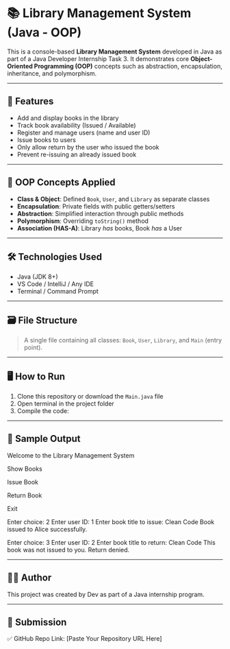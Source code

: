# 📚 Library Management System (Java - OOP)

This is a console-based **Library Management System** developed in Java as part of a Java Developer Internship Task 3. It demonstrates core **Object-Oriented Programming (OOP)** concepts such as abstraction, encapsulation, inheritance, and polymorphism.

---

## 🚀 Features

- Add and display books in the library
- Track book availability (Issued / Available)
- Register and manage users (name and user ID)
- Issue books to users
- Only allow return by the user who issued the book
- Prevent re-issuing an already issued book

---

## 🧠 OOP Concepts Applied

- **Class & Object**: Defined `Book`, `User`, and `Library` as separate classes
- **Encapsulation**: Private fields with public getters/setters
- **Abstraction**: Simplified interaction through public methods
- **Polymorphism**: Overriding `toString()` method
- **Association (HAS-A)**: Library *has* books, Book *has* a User

---

## 🛠️ Technologies Used

- Java (JDK 8+)
- VS Code / IntelliJ / Any IDE
- Terminal / Command Prompt

---

## 🗃️ File Structure


> A single file containing all classes: `Book`, `User`, `Library`, and `Main` (entry point).

---

## 🖥️ How to Run

1. Clone this repository or download the `Main.java` file
2. Open terminal in the project folder
3. Compile the code:

---

## 📸 Sample Output

Welcome to the Library Management System

Show Books

Issue Book

Return Book

Exit

Enter choice: 2
Enter user ID: 1
Enter book title to issue: Clean Code
Book issued to Alice successfully.

Enter choice: 3
Enter user ID: 2
Enter book title to return: Clean Code
This book was not issued to you. Return denied.


---

## 👨‍💻 Author

This project was created by Dev as part of a Java internship program.

---

## 🔗 Submission

✅ GitHub Repo Link: [Paste Your Repository URL Here]  



